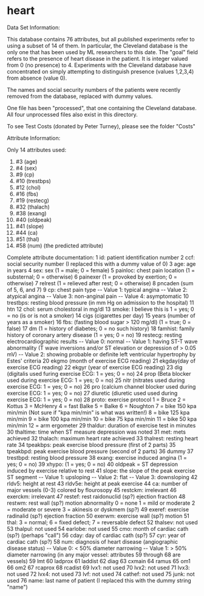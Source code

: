 # heart

Data Set Information:

This database contains 76 attributes, but all published experiments refer to using a subset of 14 of them. In particular, the Cleveland database is the only one that has been used by ML researchers to 
this date. The "goal" field refers to the presence of heart disease in the patient. It is integer valued from 0 (no presence) to 4. Experiments with the Cleveland database have concentrated on simply attempting to distinguish presence (values 1,2,3,4) from absence (value 0). 

The names and social security numbers of the patients were recently removed from the database, replaced with dummy values. 

One file has been "processed", that one containing the Cleveland database. All four unprocessed files also exist in this directory. 

To see Test Costs (donated by Peter Turney), please see the folder "Costs"

Attribute Information:

Only 14 attributes used: 
1. #3 (age) 
2. #4 (sex) 
3. #9 (cp) 
4. #10 (trestbps) 
5. #12 (chol) 
6. #16 (fbs) 
7. #19 (restecg) 
8. #32 (thalach) 
9. #38 (exang) 
10. #40 (oldpeak) 
11. #41 (slope) 
12. #44 (ca) 
13. #51 (thal) 
14. #58 (num) (the predicted attribute) 

Complete attribute documentation: 
1 id: patient identification number 
2 ccf: social security number (I replaced this with a dummy value of 0) 
3 age: age in years 
4 sex: sex (1 = male; 0 = female) 
5 painloc: chest pain location (1 = substernal; 0 = otherwise) 
6 painexer (1 = provoked by exertion; 0 = otherwise) 
7 relrest (1 = relieved after rest; 0 = otherwise) 
8 pncaden (sum of 5, 6, and 7) 
9 cp: chest pain type 
-- Value 1: typical angina 
-- Value 2: atypical angina 
-- Value 3: non-anginal pain 
-- Value 4: asymptomatic 
10 trestbps: resting blood pressure (in mm Hg on admission to the hospital) 
11 htn 
12 chol: serum cholestoral in mg/dl 
13 smoke: I believe this is 1 = yes; 0 = no (is or is not a smoker) 
14 cigs (cigarettes per day) 
15 years (number of years as a smoker) 
16 fbs: (fasting blood sugar > 120 mg/dl) (1 = true; 0 = false) 
17 dm (1 = history of diabetes; 0 = no such history) 
18 famhist: family history of coronary artery disease (1 = yes; 0 = no) 
19 restecg: resting electrocardiographic results 
-- Value 0: normal 
-- Value 1: having ST-T wave abnormality (T wave inversions and/or ST elevation or depression of > 0.05 mV) 
-- Value 2: showing probable or definite left ventricular hypertrophy by Estes' criteria 
20 ekgmo (month of exercise ECG reading) 
21 ekgday(day of exercise ECG reading) 
22 ekgyr (year of exercise ECG reading) 
23 dig (digitalis used furing exercise ECG: 1 = yes; 0 = no) 
24 prop (Beta blocker used during exercise ECG: 1 = yes; 0 = no) 
25 nitr (nitrates used during exercise ECG: 1 = yes; 0 = no) 
26 pro (calcium channel blocker used during exercise ECG: 1 = yes; 0 = no) 
27 diuretic (diuretic used used during exercise ECG: 1 = yes; 0 = no) 
28 proto: exercise protocol 
1 = Bruce 
2 = Kottus 
3 = McHenry 
4 = fast Balke 
5 = Balke 
6 = Noughton 
7 = bike 150 kpa min/min (Not sure if "kpa min/min" is what was written!) 
8 = bike 125 kpa min/min 
9 = bike 100 kpa min/min 
10 = bike 75 kpa min/min 
11 = bike 50 kpa min/min 
12 = arm ergometer 
29 thaldur: duration of exercise test in minutes 
30 thaltime: time when ST measure depression was noted 
31 met: mets achieved 
32 thalach: maximum heart rate achieved 
33 thalrest: resting heart rate 
34 tpeakbps: peak exercise blood pressure (first of 2 parts) 
35 tpeakbpd: peak exercise blood pressure (second of 2 parts) 
36 dummy 
37 trestbpd: resting blood pressure 
38 exang: exercise induced angina (1 = yes; 0 = no) 
39 xhypo: (1 = yes; 0 = no) 
40 oldpeak = ST depression induced by exercise relative to rest 
41 slope: the slope of the peak exercise ST segment 
-- Value 1: upsloping 
-- Value 2: flat 
-- Value 3: downsloping 
42 rldv5: height at rest 
43 rldv5e: height at peak exercise 
44 ca: number of major vessels (0-3) colored by flourosopy 
45 restckm: irrelevant 
46 exerckm: irrelevant 
47 restef: rest raidonuclid (sp?) ejection fraction 
48 restwm: rest wall (sp?) motion abnormality 
0 = none 
1 = mild or moderate 
2 = moderate or severe 
3 = akinesis or dyskmem (sp?) 
49 exeref: exercise radinalid (sp?) ejection fraction 
50 exerwm: exercise wall (sp?) motion 
51 thal: 3 = normal; 6 = fixed defect; 7 = reversable defect 
52 thalsev: not used 
53 thalpul: not used 
54 earlobe: not used 
55 cmo: month of cardiac cath (sp?) (perhaps "call") 
56 cday: day of cardiac cath (sp?) 
57 cyr: year of cardiac cath (sp?) 
58 num: diagnosis of heart disease (angiographic disease status) 
-- Value 0: < 50% diameter narrowing 
-- Value 1: > 50% diameter narrowing 
(in any major vessel: attributes 59 through 68 are vessels) 
59 lmt 
60 ladprox 
61 laddist 
62 diag 
63 cxmain 
64 ramus 
65 om1 
66 om2 
67 rcaprox 
68 rcadist 
69 lvx1: not used 
70 lvx2: not used 
71 lvx3: not used 
72 lvx4: not used 
73 lvf: not used 
74 cathef: not used 
75 junk: not used 
76 name: last name of patient (I replaced this with the dummy string "name")
